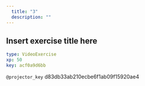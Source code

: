 ```yaml
---
  title: "3"
  description: ""
---
```


## Insert exercise title here

```yaml
type: VideoExercise 
xp: 50 
key: acf0a9d6bb   
```

`@projector_key`
d83db33ab210ecbe6f1ab09f15920ae4